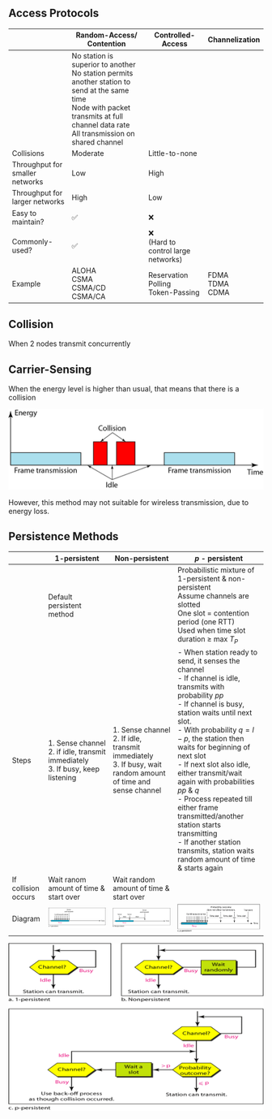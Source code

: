 ## Access Protocols

|                                 | Random-Access/<br />Contention                               | Controlled-Access                           | Channelization           |
| ------------------------------- | ------------------------------------------------------------ | ------------------------------------------- | ------------------------ |
|                                 | No station is superior to another<br />No station permits another station to send at the same time<br />Node with packet transmits at full channel data rate<br />All transmission on shared channel |                                             |                          |
| Collisions                      | Moderate                                                     | Little-to-none                              |                          |
| Throughput for smaller networks | Low                                                          | High                                        |                          |
| Throughput for larger networks  | High                                                         | Low                                         |                          |
| Easy to maintain?               | ✅                                                            | ❌                                           |                          |
| Commonly-used?                  | ✅                                                            | ❌<br />(Hard to control large networks)     |                          |
| Example                         | ALOHA<br />CSMA<br />CSMA/CD<br />CSMA/CA                    | Reservation<br />Polling<br />Token-Passing | FDMA<br />TDMA<br />CDMA |

## Collision

When 2 nodes transmit concurrently

## Carrier-Sensing

When the energy level is higher than usual, that means that there is a collision

![image-20230405005937534](./assets/image-20230405005937534.png)

However, this method may not suitable for wireless transmission, due to energy loss.

## Persistence Methods

|                     | 1-persistent                                                 | Non-persistent                                               | $p$ - persistent                                             |
| ------------------- | ------------------------------------------------------------ | ------------------------------------------------------------ | ------------------------------------------------------------ |
|                     | Default persistent method                                    |                                                              | Probabilistic mixture of 1-persistent & non-persistent<br />Assume channels are slotted<br />One slot = contention period (one RTT)<br />Used when time slot duration $\ge$ max $T_P$ |
| Steps               | 1. Sense channel<br />2. if idle, transmit immediately<br />3. If busy, keep listening | 1. Sense channel<br />2. If idle, transmit immediately<br />3. If busy, wait random amount of time and sense channel | - When station ready to send, it senses the channel<br/>- If channel is idle, transmits with probability $pp$<br/>- If channel is busy, station waits until next slot.<br />- With probability $q=l-p$, the station then waits for beginning of next slot <br/>- If next slot also idle, either transmit/wait again with probabilities $pp$ & $q$ <br/>- Process repeated till either frame transmitted/another station starts transmitting<br/>- If another station  transmits, station waits random amount of time & starts again |
| If collision occurs | Wait ranom amount of time & start over                       | Wait random amount of time & start over                      |                                                              |
| Diagram             | ![image-20230405002625651](./assets/image-20230405002625651.png) | ![image-20230405002816818](./assets/image-20230405002816818.png) | ![image-20230405003042180](./assets/image-20230405003042180.png) |

![image-20230405003458524](./assets/image-20230405003458524.png)
